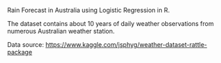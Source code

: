 Rain Forecast in Australia using Logistic Regression in R.

The dataset contains about 10 years of daily weather observations from numerous Australian weather station.

Data source: https://www.kaggle.com/jsphyg/weather-dataset-rattle-package
